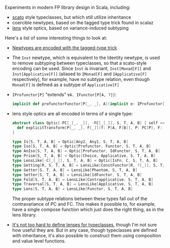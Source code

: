 Experiments in modern FP library design in Scala, including:

- [scato](https://github.com/aloiscochard/scato) style typeclasses, but which still utilize inheritance
- coercible newtypes, based on the tagged type trick found in scalaz
- [lens](https://hackage.haskell.org/package/lens) style optics, based on variance-induced subtyping

Here's a list of some interesting things to look at:

- [Newtypes are encoded with the tagged-type trick](https://github.com/aaronvargo/scalaFP/blob/master/base/src/main/scala/Const.scala)

- The `Inst` newtype, which is equivalent to the Identity newtype, is
used to remove subtyping between typeclasses, so that a scato-style encoding can
be used. Since `Inst` is invariant, `Inst[Monad[F]]` and `Inst[Applicative[F]]`
(aliased to `IMonad[F]` and `IApplicative[F]` respectively), for example, have
no subtype relation, even though `Monad[F]` is defined as a subtype of `Applicative[F]`

- `IProfunctor[P]` "extends" `∀A. IFunctor[P[A, ?]]`:

  ~~~scala
  implicit def profunctorFunctor[P[_, _], A](implicit e: IProfunctor[P]): IFunctor[P[A, ?]] = Inst(e.run.functor)
  ~~~

- lens style optics are all encoded in terms of a single type:

  ~~~scala
  abstract class Optic[-PC[_[_, _]], -FC[_[_]], S, T, A, B] { self =>
    def explicitTransform[P[_, _], F[_]](f: P[A, F[B]], P: PC[P], F: FC[F]): P[S, F[T]]
  }

  type Is[S, T, A, B] = Optic[Any2, Any1, S, T, A, B]
  type Iso[S, T, A, B] = Optic[Profunctor, Functor, S, T, A, B]
  type AnIso[S, T, A, B] = Optic[Profunctor, IdFunctor, S, T, A, B]
  type Prism[S, T, A, B] = Optic[Choice, Applicative, S, T, A, B]
  type LensLike[-C[_[_]], S, T, A, B] = Optic[IsFn, C, S, T, A, B]
  type Getting[R, S, T, A, B] = LensLike[ConstFunctor[R, ?[_]], S, T, A, B]
  type Getter[S, T, A, B] = LensLike[Phantom, S, T, A, B]
  type Setter[S, T, A, B] = LensLike[IdFunctor, S, T, A, B]
  type Fold[S, T, A, B] = LensLike[Contrapplicative, S, T, A, B]
  type Traversal[S, T, A, B] = LensLike[Applicative, S, T, A, B]
  type Lens[S, T, A, B] = LensLike[Functor, S, T, A, B]
  ~~~

  The proper subtype relations between these types fall out of the contravariance
  of PC and FC. This makes it possible to, for example, have a single compose
  function which just does the right thing, as in the lens library. 

- [It's not too hard to define lenses for typeclasses](https://github.com/aaronvargo/scalaFP/blob/master/base/src/main/scala/Apply.scala),
though I'm not sure how useful they are. But in any case, though typeclasses are
defined with inheritance, it's also possible to construct them using composition
and value level functions.
